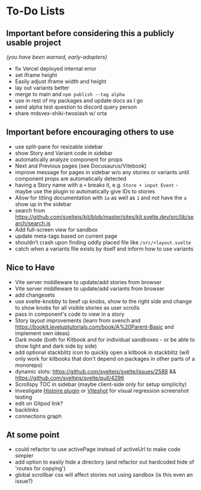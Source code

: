 # To-Do Lists

## Important before considering this a publicly usable project
*(you have been warned, early-adopters)*

- fix Vercel deployed internal error
- set iframe height
- Easily adjust iframe width and height
- lay out variants better
- merge to main and `npm publish --tag alpha`
- use in rest of my packages and update docs as I go
- send alpha test question to discord query person
- share mdsvex-shiki-twoslash w/ orta

## Important before encouraging others to use
- use split-pane for resizable sidebar
- show Story and Variant code in sidebar
- automatically analyze component for props
- Next and Previous pages (see Docusaurus/Vitebook)
- improve message for pages in sidebar w/o any stories or variants until component props are automatically detected
- having a Story name with a `+` breaks it, e.g. `Store + input Event` - maybe use the plugin to automatically give IDs to stories
- Allow for titling documentation with `1a` as well as `1` and not have the `a` show up in the sidebar
- search from https://github.com/sveltejs/kit/blob/master/sites/kit.svelte.dev/src/lib/search/search.js
- Add full-screen view for sandbox
- update meta-tags based on current page
- shouldn't crash upon finding oddly placed file like `/src/+layout.svelte`
- catch when a variants file exists by itself and inform how to use variants

## Nice to Have
- Vite server middleware to update/add stories from browser
- Vite server middleware to update/add variants from browser
- add changesets
- use svelte-knobby to beef up knobs, show to the right side and change to show knobs for all visible stories as user scrolls
- pass in component's code to view in a story
- Story layout improvements (learn from svench and https://bookit.leveluptutorials.com/book/A%20Parent-Basic and implement own ideas)
- Dark mode (both for Kitbook and for individual sandboxes - or be able to show light and dark side by side)
- add optional stackblitz icon to quickly open a kitbook in stackblitz (will only work for kitbooks that don't depend on packages in other parts of a monorepo) 
- dynamic slots: https://github.com/sveltejs/svelte/issues/2588 && https://github.com/sveltejs/svelte/pull/4296
- Scrollspy TOC in sidebar (maybe client-side only for setup simplicity)
- Investigate [Histoire plugin](https://github.com/histoire-dev/histoire/tree/main/packages/histoire-plugin-screenshot) or [Viteshot](https://viteshot.com/) for visual regression screenshot testing
- edit on Gitpod link?
- backlinks
- connections graph

## At some point
- could refactor to use activePage instead of activeUrl to make code simpler
- add option to easily hide a directory (and refactor out hardcoded hide of 'routes for copying')
- global scrollbar css will affect stories not using sandbox (is this even an issue?)
